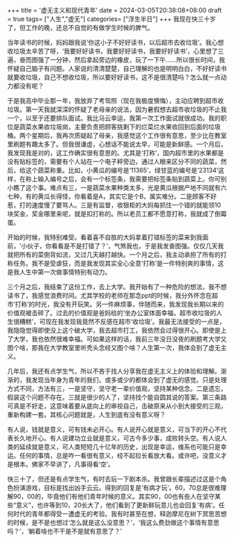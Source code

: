 +++
title = '虚无主义和现代青年'
date = 2024-03-05T20:38:08+08:00
draft = true
tags= ["人生","虚无"] 
categories= ["浮生半日"]
+++
我现在快三十岁了，但工作的晚，还总不自觉的有做学生时候的脾气。

当年读书的时候，妈妈跟我说‘你这小子不好好读书，以后超市去收垃圾’。我心想收垃圾太辛苦了呀，‘我要好好读书，我要好好读书，我要好好读书’，心里想了三遍，奋而图强了一分钟，然后拿起旁边的橡皮，玩了一下午......所以很长时间，我怀疑自己脑子有问题。人家说的清清楚楚，自己理解的也是明明白白，不好好读书就要收垃圾，自己不想收垃圾，所以要好好读书，这不是很清楚吗？怎么就一点动力都没有呢？

于是我高中毕业那一年，我放弃了考驾照（现在我极度懊悔），主动应聘到超市收垃圾。第一天我就深深的怀疑了老母亲的说法，因为暑假想去超市收垃圾的不止我一个，以至于还要排队面试。我比马云幸运，我第一次工作面试就很成功。我的职位是蔬菜水果收垃圾岗，主要负责把顾客挑剩下的烂菜烂水果收回到后面的垃圾桶。两个星期后，我再次质疑起了母亲，我感觉这个工作很有意思，至少比在教室里刷题有趣太多了。但我很谦虚，心想话不能说太早，可能是新鲜感。一个月后，我发现我是对的，这工作确实很有意思的。尤其是‘打称’，国内超市里的水果都是没有贴标签的，需要有个人站在一个电子秤旁边，通过人眼来区分不同的蔬菜，然后，给这个蔬菜称重。比如，小黄瓜的编号是‘11365’，绿甘蓝的编号是‘23134’这样，在称上输入编号之后，会有一个标签条，我需要把标签条贴到蔬菜上。你可别小瞧了这个事。难点有三，一是蔬菜水果种类太多，光是黄瓜根据产地不同就有六七种，有的黄瓜长得怪，你看着是A，其实它是个B，属实难分。二是顾客不好惹，打的速度慢了要骂人。三是有监督，收银柜的大妈每抓住一个错的就能领10块奖金，奖金哪里来呢，就是扣打称的。所以老员工都不愿意打称，我就成了倒霉蛋。

开始的时候，我特别难受。看着喜不自胜的大妈拿着打错标签的菜来到我面前，‘小伙子，你看看是不是打错了？’，气煞我也，于是我发奋图强。仅仅几天我就把所有的菜倒背如流，又过几天越打越快。一个月之后，我主动承担了所有的打称任务。我不是受虐狂，而是我发现其实全心全意‘打称’是一件特别爽的事情，这是我人生中第一次做事情特别有动力。

三个月之后，我结束了这份工作，去上大学。我开始有了一种危险的想法，我不想读书了，我感觉浪费时间。尤其学校的老师在那念ppt的时候，我分外怀念在超市‘打称’的时光，我没有开玩笑。另一件麻烦事，伴随而来，我发现我长期以来的价值观被击碎了。过去的价值观是爸妈给的‘坐办公室体面幸福，超市收垃圾的人生很糟糕’，可现在我发现我竟然不反感在超市‘收垃圾’。我最无法接受的一点是，我隐隐觉得即使没上这个破大学，我去超市打工，我依然会过得很开心。即使是上了大学，我也依然很难幸福。可如果这样的话，我前三年没日没夜的刷题考大学又图个啥，那我在大学教室里听秃头念经又图个啥？人生第一次，我体会到了虚无主义。

几年后，我还有点学生气，所以不吝于找人分享我在虚无主义上的体验和理解。渐渐的，我发现当年身为青年的我们，或多或少的都体会到了虚无的感觉。只是处理方式不同，方法有三，一是坚守，坚守老一辈价值观，坚持某种信念。二是遗忘，假装这个问题不存在。三就是很少的人了，坚持找个能自圆其说的答案。第三条路可真是不好走，这意味着要从底向上的审视自己，击破原来从小到大接受的三观，重新构建一套。其核心问题就是，人生到底有没有意义呀？

有人说，钱就是意义，可有钱未必开心。有人说开心就是意义，可当下的开心不代表长久地开心。有人说建功立业就是意义，可古今多少事，成败转头空。有人说人类的延续就是意义，可人类短短几十亿年的历史，出现是幸运，维系也可能只是幸运。任何的事情，总是咋一看很有意义，经不起拉长看放大看。或许吧，没意义才是根本。佛家不早讲了，凡事得看‘空’。

快三十了，但还是有点学生气，有时去玩一下剧本杀。我曾跟长辈描述过这是个角色扮演游戏，目标是找出凶手云云。得到的回复是‘有病才玩’。60，70总是很难理解90，00的，毕竟他们有他们青年时候的意义。其实90，00也有些人在坚守某些“意义”，也许等到10，20长大了，他们看到了更新鲜玩意儿也会回复‘有病’。任何时代的青年都得受一遭虚无的考验。我有时甚至在想，释迦摩尼在树下冥思苦想的时候，是不是也想过‘怎么就是这么没意思？’，‘我这么费劲做这个事情有意思吗？’，‘躺着啥也不干是不是就有意思了？’ 

